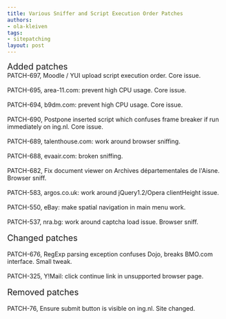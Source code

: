 ```yaml
---
title: Various Sniffer and Script Execution Order Patches
authors:
- ola-kleiven
tags:
- sitepatching
layout: post
---
```

<span style="font-size: 140%">Added patches</span><br/>PATCH-697, Moodle / YUI upload script execution order. Core issue.<br/><br/>PATCH-695, area-11.com: prevent high CPU usage. Core issue.<br/><br/>PATCH-694, b9dm.com: prevent high CPU usage. Core issue.<br/><br/>PATCH-690, Postpone inserted script which confuses frame breaker if run immediately on ing.nl. Core issue.<br/><br/>PATCH-689, talenthouse.com: work around browser sniffing.<br/><br/>PATCH-688, evaair.com: broken sniffing.<br/><br/>PATCH-682, Fix document viewer on Archives départementales de l&#39;Aisne. Browser sniff.<br/><br/>PATCH-583, argos.co.uk: work around jQuery1.2/Opera clientHeight issue.<br/><br/>PATCH-550, eBay: make spatial navigation in main menu work.<br/><br/>PATCH-537, nra.bg: work around captcha load issue. Browser sniff.<br/> <br/><span style="font-size: 140%">Changed patches</span><br/><br/>PATCH-676, RegExp parsing exception confuses Dojo, breaks BMO.com interface. Small tweak.<br/><br/>PATCH-325, Y!Mail: click continue link in unsupported browser page.<br/> <br/><span style="font-size: 140%">Removed patches</span><br/><br/>PATCH-76, Ensure submit button is visible on ing.nl. Site changed.<br/>
